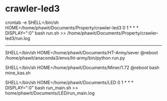 # crawler-led3

crontab -e
SHELL=/bin/sh
HOME=/home/phawit/Documents/Property/crawler-led3
0 1 * * * DISPLAY=":0" bash run.sh >> /home/phawit/Documents/Property/crawler-led3/run.log


----------------------------------------------
SHELL=/bin/sh
HOME=/home/phawit/Documents/HT-Army/sever
@reboot /home/phawit/anaconda3/envs/ht-army/bin/python run.py

SHELL=/bin/sh
HOME=/home/phawit/Documents/Miner/1.72 
@reboot bash mine_kas.sh

SHELL=/bin/sh
HOME=/home/phawit/Documents/LED
0 1 * * * DISPLAY=":0" bash run_main.sh >> home/phawit/Documents/LED/run_main.log

